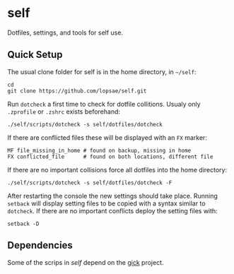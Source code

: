 self
====

Dotfiles, settings, and tools for self use.


Quick Setup
-----------

The usual clone folder for self is in the home directory, in `~/self`:

	cd
	git clone https://github.com/lopsae/self.git

Run `dotcheck` a first time to check for dotfile collitions. Usualy only `.zprofile` or `.zshrc` exists beforehand:

	./self/scripts/dotcheck -s self/dotfiles/dotcheck

If there are conflicted files these will be displayed with an `FX` marker:

	MF file_missing_in_home # found on backup, missing in home
	FX conflicted_file      # found on both locations, different file

If there are no important collisions force all dotfiles into the home directory:

	./self/scripts/dotcheck -s self/dotfiles/dotcheck -F

After restarting the console the new settings should take place. Running `setback` will display setting files to be copied with a syntax similar to `dotcheck`. If there are no important conflicts deploy the setting files with:

	setback -D


Dependencies
------------

Some of the scrips in *self* depend on the [gick][gick] project.


[gick]: https://github.com/lopsae/gick

